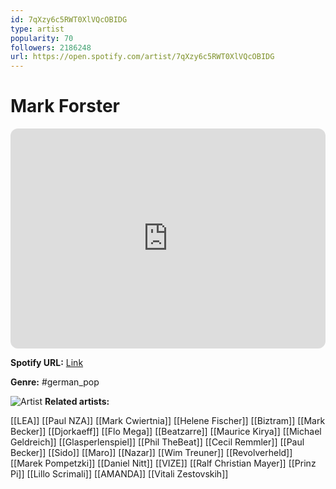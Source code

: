 ```yaml
---
id: 7qXzy6c5RWT0XlVQcOBIDG
type: artist
popularity: 70
followers: 2186248
url: https://open.spotify.com/artist/7qXzy6c5RWT0XlVQcOBIDG
---
```

# Mark Forster

<iframe style="border-radius:12px" src="https://open.spotify.com/embed/artist/7qXzy6c5RWT0XlVQcOBIDG" width="100%" height="352" frameBorder="0" allowfullscreen="" allow="autoplay; clipboard-write; encrypted-media; fullscreen; picture-in-picture" loading="lazy"></iframe>

**Spotify URL:** [Link](https://open.spotify.com/artist/7qXzy6c5RWT0XlVQcOBIDG)

**Genre:**  #german_pop

![Artist](https://i.scdn.co/image/ab6761610000e5eb318c006a720a53f75fc1aad5)
**Related artists:**

[[LEA]]
[[Paul NZA]]
[[Mark Cwiertnia]]
[[Helene Fischer]]
[[Biztram]]
[[Mark Becker]]
[[Djorkaeff]]
[[Flo Mega]]
[[Beatzarre]]
[[Maurice Kirya]]
[[Michael Geldreich]]
[[Glasperlenspiel]]
[[Phil TheBeat]]
[[Cecil Remmler]]
[[Paul Becker]]
[[Sido]]
[[Maro]]
[[Nazar]]
[[Wim Treuner]]
[[Revolverheld]]
[[Marek Pompetzki]]
[[Daniel Nitt]]
[[VIZE]]
[[Ralf Christian Mayer]]
[[Prinz Pi]]
[[Lillo Scrimali]]
[[AMANDA]]
[[Vitali Zestovskih]]
